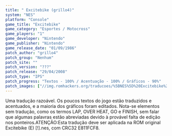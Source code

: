 ```yaml
---
title: " Excitebike (grillo4)"
system: "NES"
platform: "Console"
game_title: "Excitebike"
game_category: "Esportes / Motocross"
game_players: "1"
game_developer: "Nintendo"
game_publisher: "Nintendo"
game_release_date: "01/09/1986"
patch_author: "grillo4"
patch_group: "Nenhum"
patch_site: ""
patch_version: "???"
patch_release: "29/04/2008"
patch_type: "IPS"
patch_progress: "Textos - 100% / Acentuação - 100% / Gráficos - 90%"
patch_images: ["//img.romhackers.org/traducoes/%5BNES%5D%20Excitebike%20-%20grillo4%20-%201.png","//img.romhackers.org/traducoes/%5BNES%5D%20Excitebike%20-%20grillo4%20-%202.png","//img.romhackers.org/traducoes/%5BNES%5D%20Excitebike%20-%20grillo4%20-%203.png"]
---
```

Uma tradução razoável. Os poucos textos do jogo estão traduzidos e acentuados, e a maioria dos gráficos foram editados. Nota-se elementos sem tradução, como os termos LAP, OVER HEAT, GO e FINISH, sem falar que algumas palavras estão abreviadas devido à provável falta de edição nos ponteiros.ATENÇÃO:Esta tradução deve ser aplicada na ROM original Excitebike (E) [!].nes, com CRC32 E811FCF8.